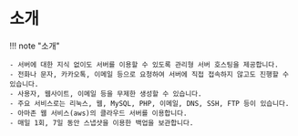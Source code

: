 # 소개

!!! note "소개"

    - 서버에 대한 지식 없이도 서버를 이용할 수 있도록 관리형 서버 호스팅을 제공합니다.
    - 전화나 문자, 카카오톡, 이메일 등으로 요청하여 서버에 직접 접속하지 않고도 진행할 수 있습니다.
    - 사용자, 웹사이트, 이메일 등을 무제한 생성할 수 있습니다.   
    - 주요 서비스로는 리눅스, 웹, MySQL, PHP, 이메일, DNS, SSH, FTP 등이 있습니다.
    - 아마존 웹 서비스(aws)의 클라우드 서버를 이용합니다.
    - 매일 1회, 7일 동안 스냅샷을 이용한 백업을 보관합니다.
